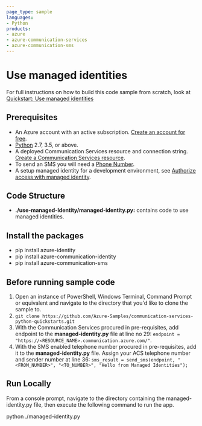 ```yaml
---
page_type: sample
languages:
- Python
products:
- azure
- azure-communication-services
- azure-communication-sms
---
```



# Use managed identities

For full instructions on how to build this code sample from scratch, look at [Quickstart: Use managed identities](https://docs.microsoft.com/azure/communication-services/quickstarts/managed-identity?pivots=programming-language-python)

## Prerequisites

- An Azure account with an active subscription. [Create an account for free](https://azure.microsoft.com/free/?WT.mc_id=A261C142F). 
- [Python](https://www.python.org/downloads/) 2.7, 3.5, or above.
- A deployed Communication Services resource and connection string. [Create a Communication Services resource](https://docs.microsoft.com/azure/communication-services/quickstarts/create-communication-resource).
- To send an SMS you will need a [Phone Number](https://docs.microsoft.com/azure/communication-services/quickstarts/telephony-sms/get-phone-number?pivots=programming-language-python).
- A setup managed identity for a development environment, see [Authorize access with managed identity](https://docs.microsoft.com/azure/communication-services/quickstarts/managed-identity-from-cli).
## Code Structure

- **./use-managed-Identity/managed-identity.py:** contains code to use managed identities.

## Install the packages

- pip install azure-identity
- pip install azure-communication-identity
- pip install azure-communication-sms

## Before running sample code

1. Open an instance of PowerShell, Windows Terminal, Command Prompt or equivalent and navigate to the directory that you'd like to clone the sample to.
2. `git clone https://github.com/Azure-Samples/communication-services-python-quickstarts.git`
3. With the Communication Services procured in pre-requisites, add endpoint to the **managed-identity.py** file at line no 29: ```endpoint = "https://<RESOURCE_NAME>.communication.azure.com/"```.
4.  With the SMS enabled telephone number procured in pre-requisites, add it to the **managed-identity.py** file. Assign your ACS telephone number and sender number at line 36: ```sms_result = send_sms(endpoint, "<FROM_NUMBER>", "<TO_NUMBER>", "Hello from Managed Identities");```

## Run Locally

From a console prompt, navigate to the directory containing the managed-identity.py file, then execute the following command to run the app.

python ./managed-identity.py

